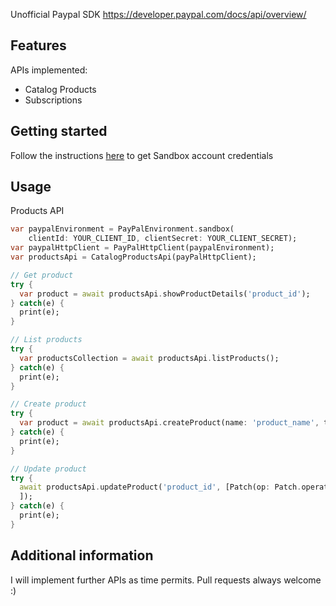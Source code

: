 Unofficial Paypal SDK <a href="https://developer.paypal.com/docs/api/overview/">https://developer.paypal.com/docs/api/overview/</a>

## Features

APIs implemented:
- Catalog Products
- Subscriptions

## Getting started

Follow the instructions <a href="https://developer.paypal.com/docs/api/overview/#create-sandbox-accounts">here</a> to get Sandbox account credentials

## Usage

Products API
```dart
var paypalEnvironment = PayPalEnvironment.sandbox(
    clientId: YOUR_CLIENT_ID, clientSecret: YOUR_CLIENT_SECRET);
var paypalHttpClient = PayPalHttpClient(paypalEnvironment);
var productsApi = CatalogProductsApi(payPalHttpClient);

// Get product
try {
  var product = await productsApi.showProductDetails('product_id');
} catch(e) {
  print(e);
}

// List products
try {
  var productsCollection = await productsApi.listProducts();
} catch(e) {
  print(e);
}

// Create product
try {
  var product = await productsApi.createProduct(name: 'product_name', type: Product.typeDigital,);
} catch(e) {
  print(e);
}

// Update product
try {
  await productsApi.updateProduct('product_id', [Patch(op: Patch.operationReplace, path: '/description', value: 'Updated description')
  ]);
} catch(e) {
  print(e);
}
```

## Additional information

I will implement further APIs as time permits. Pull requests always welcome :)
